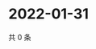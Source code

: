 # 2022-01-31

共 0 条

<!-- BEGIN WEIBO -->
<!-- 最后更新时间 Mon Jan 31 2022 00:01:24 GMT+0800 (China Standard Time) -->

<!-- END WEIBO -->

